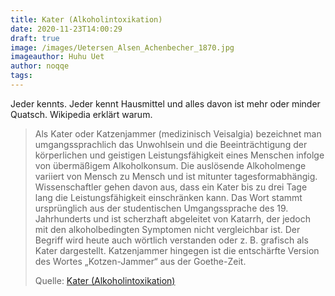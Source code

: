 ```yaml
---
title: Kater (Alkoholintoxikation)
date: 2020-11-23T14:00:29
draft: true
image: /images/Uetersen_Alsen_Achenbecher_1870.jpg
imageauthor: Huhu Uet
author: noqqe
tags:
---
```


Jeder kennts. Jeder kennt Hausmittel und alles davon ist mehr oder minder
Quatsch. Wikipedia erklärt warum.

> Als Kater oder Katzenjammer (medizinisch Veisalgia) bezeichnet man
> umgangssprachlich das Unwohlsein und die Beeinträchtigung der körperlichen und
> geistigen Leistungsfähigkeit eines Menschen infolge von übermäßigem
> Alkoholkonsum. Die auslösende Alkoholmenge variiert von Mensch zu Mensch und
> ist mitunter tagesformabhängig. Wissenschaftler gehen davon aus, dass ein
> Kater bis zu drei Tage lang die Leistungsfähigkeit einschränken kann. Das Wort
> stammt ursprünglich aus der studentischen Umgangssprache des 19. Jahrhunderts
> und ist scherzhaft abgeleitet von Katarrh, der jedoch mit den alkoholbedingten
> Symptomen nicht vergleichbar ist. Der Begriff wird heute auch wörtlich
> verstanden oder z. B. grafisch als Kater dargestellt. Katzenjammer hingegen
> ist die entschärfte Version des Wortes „Kotzen-Jammer“ aus der Goethe-Zeit.
>
> Quelle: [Kater (Alkoholintoxikation)](https://de.wikipedia.org/wiki/Kater_(Alkoholintoxikation))
